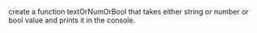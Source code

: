 create a function textOrNumOrBool that takes either string or number or bool value and prints it in the console.